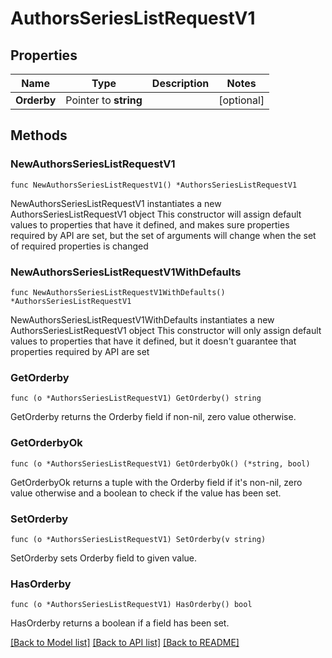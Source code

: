 # AuthorsSeriesListRequestV1

## Properties

Name | Type | Description | Notes
------------ | ------------- | ------------- | -------------
**Orderby** | Pointer to **string** |  | [optional] 

## Methods

### NewAuthorsSeriesListRequestV1

`func NewAuthorsSeriesListRequestV1() *AuthorsSeriesListRequestV1`

NewAuthorsSeriesListRequestV1 instantiates a new AuthorsSeriesListRequestV1 object
This constructor will assign default values to properties that have it defined,
and makes sure properties required by API are set, but the set of arguments
will change when the set of required properties is changed

### NewAuthorsSeriesListRequestV1WithDefaults

`func NewAuthorsSeriesListRequestV1WithDefaults() *AuthorsSeriesListRequestV1`

NewAuthorsSeriesListRequestV1WithDefaults instantiates a new AuthorsSeriesListRequestV1 object
This constructor will only assign default values to properties that have it defined,
but it doesn't guarantee that properties required by API are set

### GetOrderby

`func (o *AuthorsSeriesListRequestV1) GetOrderby() string`

GetOrderby returns the Orderby field if non-nil, zero value otherwise.

### GetOrderbyOk

`func (o *AuthorsSeriesListRequestV1) GetOrderbyOk() (*string, bool)`

GetOrderbyOk returns a tuple with the Orderby field if it's non-nil, zero value otherwise
and a boolean to check if the value has been set.

### SetOrderby

`func (o *AuthorsSeriesListRequestV1) SetOrderby(v string)`

SetOrderby sets Orderby field to given value.

### HasOrderby

`func (o *AuthorsSeriesListRequestV1) HasOrderby() bool`

HasOrderby returns a boolean if a field has been set.


[[Back to Model list]](../README.md#documentation-for-models) [[Back to API list]](../README.md#documentation-for-api-endpoints) [[Back to README]](../README.md)


